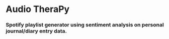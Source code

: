 # Audio TheraPy
### Spotify playlist generator using sentiment analysis on personal journal/diary entry data.
